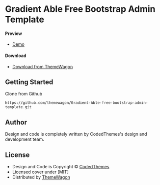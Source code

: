 # Gradient Able Free Bootstrap Admin Template

#### Preview

 - [Demo](https://themewagon.github.io/Gradient-Able-free-bootstrap-admin-template/)

#### Download
 - [Download from ThemeWagon]( https://themewagon.com/themes/free-html5-bootstrap-4-admin-dashboard-template-gradient-able)
 
 
## Getting Started

Clone from Github 
```
https://github.com/themewagon/Gradient-Able-free-bootstrap-admin-template.git
```

## Author

Design and code is completely written by CodedThemes's design and development team.  


## License

 - Design and Code is Copyright &copy; [CodedThemes](https://www.codedthemes.com)
 - Licensed cover under [MIT]
 - Distributed by [ThemeWagon](https://themewagon.com)

